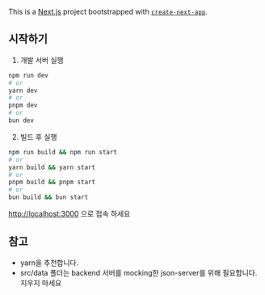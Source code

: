 This is a [Next.js](https://nextjs.org) project bootstrapped with [`create-next-app`](https://nextjs.org/docs/app/api-reference/cli/create-next-app).

## 시작하기

1. 개발 서버 실행

```bash
npm run dev
# or
yarn dev
# or
pnpm dev
# or
bun dev
```

2. 빌드 후 실행

```bash
npm run build && npm run start
# or
yarn build && yarn start
# or
pnpm build && pnpm start
# or
bun build && bun start
```

[http://localhost:3000](http://localhost:3000) 으로 접속 하세요

## 참고

- yarn을 추천합니다.
- src/data 폴더는 backend 서버를 mocking한 json-server를 위해 필요합니다. 지우지 마세요

